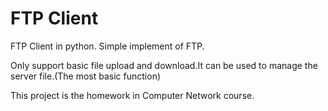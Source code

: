 # FTP Client

FTP Client in python. Simple implement of FTP.

Only support basic file upload and download.It can be used to manage the server file.(The most basic function)

This project is the homework in Computer Network course.
